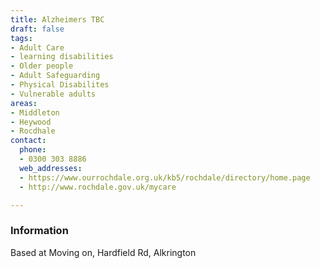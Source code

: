 ```yaml
---
title: Alzheimers TBC
draft: false
tags:
- Adult Care
- learning disabilities
- Older people
- Adult Safeguarding
- Physical Disabilites
- Vulnerable adults
areas:
- Middleton
- Heywood
- Rocdhale
contact:
  phone:
  - 0300 303 8886
  web_addresses:
  - https://www.ourrochdale.org.uk/kb5/rochdale/directory/home.page
  - http://www.rochdale.gov.uk/mycare

---
```


### Information

Based at Moving on, Hardfield Rd, Alkrington
